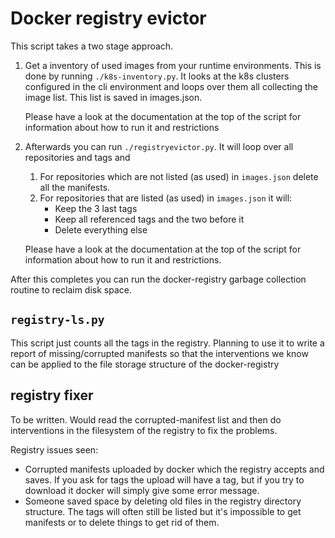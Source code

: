 # Docker registry evictor

This script takes a two stage approach.

1. Get a inventory of used images from your runtime environments.
   This is done by running `./k8s-inventory.py`.  It looks at the k8s
   clusters configured in the cli environment and loops over them all
   collecting the image list.  This list is saved in images.json.

   Please have a look at the documentation at the top of the script
   for information about how to run it and restrictions

2. Afterwards you can run `./registryevictor.py`. It will loop over
   all repositories and tags and

   1. For repositories which are not listed (as used) in `images.json`
      delete all the manifests.
   2. For repositories that are listed (as used) in `images.json` it
      will:
      - Keep the 3 last tags
      - Keep all referenced tags and the two before it
      - Delete everything else

    Please have a look at the documentation at the top of the script
    for information about how to run it and restrictions.
    
After this completes you can run the docker-registry garbage
collection routine to reclaim disk space.

## `registry-ls.py`

This script just counts all the tags in the registry.  Planning to use
it to write a report of missing/corrupted manifests so that the
interventions we know can be applied to the file storage structure of
the docker-registry

## registry fixer

To be written. Would read the corrupted-manifest list and then do
interventions in the filesystem of the registry to fix the problems.

Registry issues seen:
- Corrupted manifests uploaded by docker which the registry accepts
  and saves.  If you ask for tags the upload will have a tag, but if
  you try to download it docker will simply give some error message.
- Someone saved space by deleting old files in the registry directory
  structure.  The tags will often still be listed but it's impossible
  to get manifests or to delete things to get rid of them.
